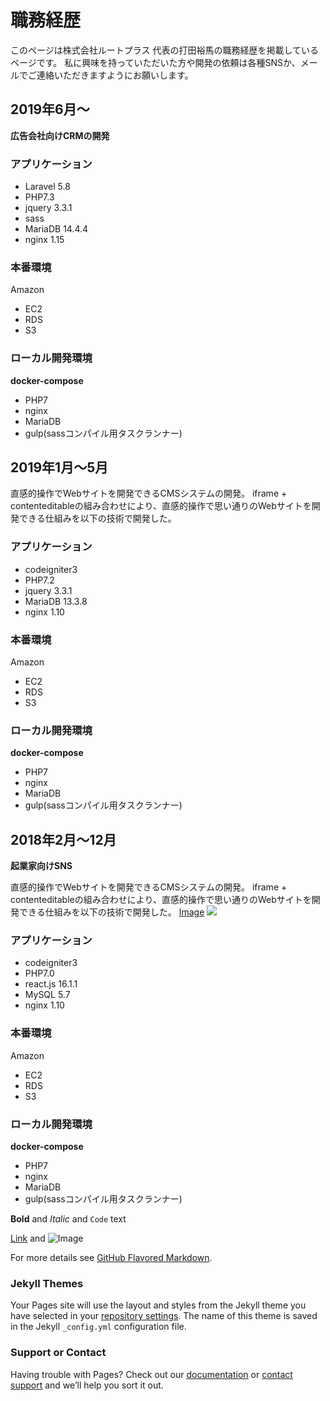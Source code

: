 # 職務経歴
このページは株式会社ルートプラス 代表の打田裕馬の職務経歴を掲載しているページです。
私に興味を持っていただいた方や開発の依頼は各種SNSか、メールでご連絡いただきますようにお願いします。

## 2019年6月〜
**広告会社向けCRMの開発**



### アプリケーション
- Laravel 5.8
- PHP7.3
- jquery 3.3.1
- sass
- MariaDB 14.4.4
- nginx 1.15

### 本番環境
Amazon
- EC2
- RDS
- S3

### ローカル開発環境
**docker-compose**
- PHP7
- nginx
- MariaDB
- gulp(sassコンパイル用タスクランナー)


## 2019年1月〜5月

直感的操作でWebサイトを開発できるCMSシステムの開発。 iframe + contenteditableの組み合わせにより、直感的操作で思い通りのWebサイトを開発できる仕組みを以下の技術で開発した。

### アプリケーション
- codeigniter3
- PHP7.2
- jquery 3.3.1
- MariaDB 13.3.8
- nginx 1.10

### 本番環境
Amazon
- EC2
- RDS
- S3

### ローカル開発環境
**docker-compose**
- PHP7
- nginx
- MariaDB
- gulp(sassコンパイル用タスクランナー)

## 2018年2月〜12月
**起業家向けSNS**

直感的操作でWebサイトを開発できるCMSシステムの開発。 iframe + contenteditableの組み合わせにより、直感的操作で思い通りのWebサイトを開発できる仕組みを以下の技術で開発した。
[Image](/assets/images/suke10.png)
<img src='/assets/images/suke10.png'>


### アプリケーション
- codeigniter3
- PHP7.0
- react.js 16.1.1
- MySQL 5.7
- nginx 1.10

### 本番環境
Amazon
- EC2
- RDS
- S3

### ローカル開発環境
**docker-compose**
- PHP7
- nginx
- MariaDB
- gulp(sassコンパイル用タスクランナー)


**Bold** and _Italic_ and `Code` text

[Link](url) and ![Image](src)


For more details see [GitHub Flavored Markdown](https://guides.github.com/features/mastering-markdown/).

### Jekyll Themes

Your Pages site will use the layout and styles from the Jekyll theme you have selected in your [repository settings](https://github.com/uchidayuma/uchuda_yuma.github.io/settings). The name of this theme is saved in the Jekyll `_config.yml` configuration file.

### Support or Contact

Having trouble with Pages? Check out our [documentation](https://help.github.com/categories/github-pages-basics/) or [contact support](https://github.com/contact) and we’ll help you sort it out.
